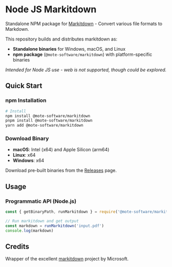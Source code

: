 # Node JS Markitdown

Standalone NPM package for [Markitdown](https://github.com/microsoft/markitdown) - Convert various file formats to Markdown.

This repository builds and distributes markitdown as:
- **Standalone binaries** for Windows, macOS, and Linux
- **npm package** (`@mote-software/markitdown`) with platform-specific binaries

_Intended for Node JS use - web is not supported, though could be explored._

## Quick Start

### npm Installation

```bash
# Install
npm install @mote-software/markitdown
pnpm install @mote-software/markitdown
yarn add @mote-software/markitdown
```

### Download Binary

- **macOS**: Intel (x64) and Apple Silicon (arm64)
- **Linux**: x64
- **Windows**: x64

Download pre-built binaries from the [Releases](https://github.com/Mote-Software/markitdown/releases) page.

## Usage

### Programmatic API (Node.js)

```javascript
const { getBinaryPath, runMarkitdown } = require('@mote-software/markitdown')

// Run markitdown and get output
const markdown = runMarkitdown('input.pdf')
console.log(markdown)
```

## Credits

Wrapper of the excellent [markitdown](https://github.com/microsoft/markitdown) project by Microsoft.
